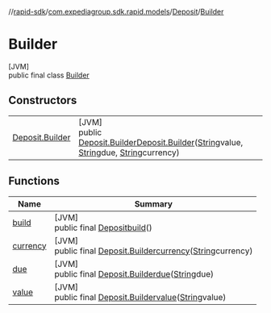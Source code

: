 //[rapid-sdk](../../../../index.md)/[com.expediagroup.sdk.rapid.models](../../index.md)/[Deposit](../index.md)/[Builder](index.md)

# Builder

[JVM]\
public final class [Builder](index.md)

## Constructors

| | |
|---|---|
| [Deposit.Builder](-deposit.-builder.md) | [JVM]<br>public [Deposit.Builder](index.md)[Deposit.Builder](-deposit.-builder.md)([String](https://docs.oracle.com/javase/8/docs/api/java/lang/String.html)value, [String](https://docs.oracle.com/javase/8/docs/api/java/lang/String.html)due, [String](https://docs.oracle.com/javase/8/docs/api/java/lang/String.html)currency) |

## Functions

| Name | Summary |
|---|---|
| [build](build.md) | [JVM]<br>public final [Deposit](../index.md)[build](build.md)() |
| [currency](currency.md) | [JVM]<br>public final [Deposit.Builder](index.md)[currency](currency.md)([String](https://docs.oracle.com/javase/8/docs/api/java/lang/String.html)currency) |
| [due](due.md) | [JVM]<br>public final [Deposit.Builder](index.md)[due](due.md)([String](https://docs.oracle.com/javase/8/docs/api/java/lang/String.html)due) |
| [value](value.md) | [JVM]<br>public final [Deposit.Builder](index.md)[value](value.md)([String](https://docs.oracle.com/javase/8/docs/api/java/lang/String.html)value) |
